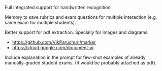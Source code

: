 Full integrated support for handwritten recognition.

Memory to save rubrics and exam questions for multiple interaction (e.g. same exam for multiple students).

Better support for pdf extraction. Specially for images and diagrams.
- https://github.com/VikParuchuri/marker
- https://cloud.google.com/document-ai

Include explanation in the prompt for few-shot examples of already manually-graded student exams. (It would be probably attached as pdf).